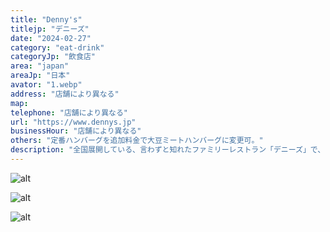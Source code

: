 ```yaml
---
title: "Denny's"
titlejp: "デニーズ"
date: "2024-02-27"
category: "eat-drink"
categoryJp: "飲食店"
area: "japan"
areaJp: "日本"
avator: "1.webp"
address: "店舗により異なる"
map:
telephone: "店舗により異なる"
url: "https://www.dennys.jp"
businessHour: "店舗により異なる"
others: "定番ハンバーグを追加料金で大豆ミートハンバーグに変更可。"
description: "全国展開している、言わずと知れたファミリーレストラン「デニーズ」で、ヴィーガン・ハンバーグを楽しみましょう♪"
---
```


![alt](/images/posts/27/1.webp)

![alt](/images/posts/27/2.webp)

![alt](/images/posts/27/3.webp)
